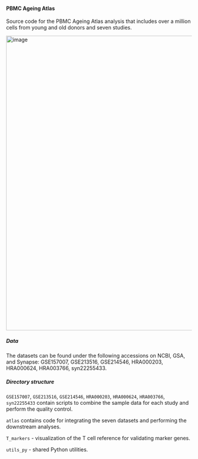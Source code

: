#### PBMC Ageing Atlas

Source code for the PBMC Ageing Atlas analysis that includes over a million cells from young and old donors and seven studies.

<img width="800" alt="image" src="https://github.com/f6v/PBMC_ageing_atlas/assets/13019221/8f03e688-d20f-4b68-b09c-5b6086b7257f">


##### Data

The datasets can be found under the following accessions on NCBI, GSA, and Synapse: GSE157007, GSE213516, GSE214546, HRA000203, HRA000624, HRA003766, syn22255433.

##### Directory structure

`GSE157007`, `GSE213516`, `GSE214546`, `HRA000203`, `HRA000624`, `HRA003766`, `syn22255433` contain scripts to combine the sample data for each study and perform the quality control.

`atlas` contains code for integrating the seven datasets and performing the downstream analyses.

`T_markers` - visualization of the T cell reference for validating marker genes.

`utils_py` - shared Python utilities.
